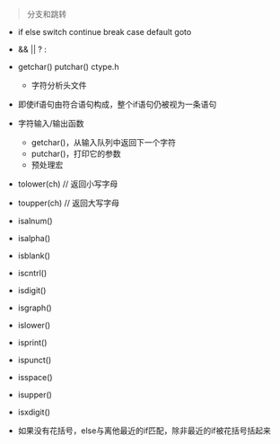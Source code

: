 > 分支和跳转

- if else switch continue break case default goto
- && || ? :
- getchar() putchar() ctype.h
  - 字符分析头文件

- 即使if语句由符合语句构成，整个if语句仍被视为一条语句

- 字符输入/输出函数
  - getchar()，从输入队列中返回下一个字符
  - putchar()，打印它的参数
  - 预处理宏

- tolower(ch) // 返回小写字母
- toupper(ch) // 返回大写字母
- isalnum()
- isalpha()
- isblank()
- iscntrl()
- isdigit()
- isgraph()
- islower()
- isprint()
- ispunct()
- isspace()
- isupper()
- isxdigit()

- 如果没有花括号，else与离他最近的if匹配，除非最近的if被花括号括起来